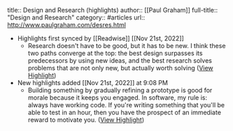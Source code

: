 title:: Design and Research (highlights)
author:: [[Paul Graham]]
full-title:: "Design and Research"
category:: #articles
url:: http://www.paulgraham.com/desres.html

- Highlights first synced by [[Readwise]] [[Nov 21st, 2022]]
	- Research doesn't have to be good, but it has to be new. I think these two paths converge at the top: the best design surpasses its predecessors by using new ideas, and the best research solves problems that are not only new, but actually worth solving ([View Highlight](https://read.readwise.io/read/01gjcp1x57tyfpezdy61kmrwv6))
- New highlights added [[Nov 21st, 2022]] at 9:08 PM
	- Building something by gradually refining a prototype is good for morale because it keeps you engaged. In software, my rule is: always have working code. If you're writing something that you'll be able to test in an hour, then you have the prospect of an immediate reward to motivate you. ([View Highlight](https://read.readwise.io/read/01gjcpb7vdy5rpcs77mmpg1yk1))